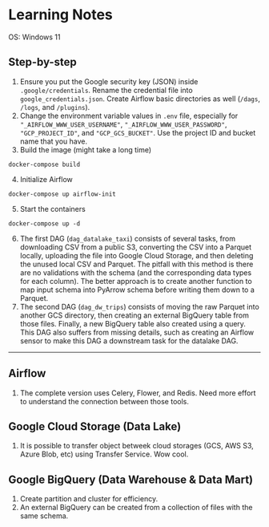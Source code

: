 # Learning Notes

OS: Windows 11

## Step-by-step
1. Ensure you put the Google security key (JSON) inside `.google/credentials`. Rename the credential file into `google_credentials.json`. Create Airflow basic directories as well (`/dags`, `/logs`, and `/plugins`).
2. Change the environment variable values in `.env` file, especially for `"_AIRFLOW_WWW_USER_USERNAME"`, `"_AIRFLOW_WWW_USER_PASSWORD"`, `"GCP_PROJECT_ID"`, and `"GCP_GCS_BUCKET"`. Use the project ID and bucket name that you have.
3. Build the image (might take a long time)
```
docker-compose build
```
4. Initialize Airflow
```
docker-compose up airflow-init
```
5. Start the containers
```
docker-compose up -d
```
6. The first DAG (`dag_datalake_taxi`) consists of several tasks, from downloading CSV from a public S3, converting the CSV into a Parquet locally, uploading the file into Google Cloud Storage, and then deleting the unused local CSV and Parquet. The pitfall with this method is there are no validations with the schema (and the corresponding data types for each column). The better approach is to create another function to map input schema into PyArrow schema before writing them down to a Parquet.
7. The second DAG (`dag_dw_trips`) consists of moving the raw Parquet into another GCS directory, then creating an external BigQuery table from those files. Finally, a new BigQuery table also created using a query. This DAG also suffers from missing details, such as creating an Airflow sensor to make this DAG a downstream task for the datalake DAG.

***

## Airflow
1. The complete version uses Celery, Flower, and Redis. Need more effort to understand the connection between those tools.

## Google Cloud Storage (Data Lake)
1. It is possible to transfer object betweek cloud storages (GCS, AWS S3, Azure Blob, etc) using Transfer Service. Wow cool.

## Google BigQuery (Data Warehouse & Data Mart)
1. Create partition and cluster for efficiency.
2. An external BigQuery can be created from a collection of files with the same schema.